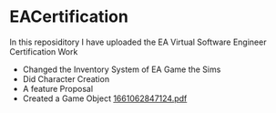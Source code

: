 # EACertification
In this reposiditory I have uploaded the EA Virtual Software Engineer Certification Work
* Changed the Inventory System of EA Game the Sims
* Did Character Creation
* A feature Proposal
* Created a Game Object
[1661062847124.pdf](https://github.com/saumy007/EACertification/files/10438872/1661062847124.pdf)
